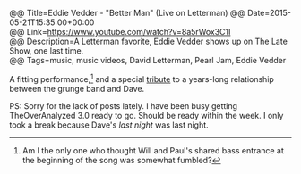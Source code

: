 @@ Title=Eddie Vedder - "Better Man" (Live on Letterman)
@@ Date=2015-05-21T15:35:00+00:00  
@@ Link=https://www.youtube.com/watch?v=8a5rWox3C1I  
@@ Description=A Letterman favorite, Eddie Vedder shows up on The Late Show, one last time.  
@@ Tags=music, music videos, David Letterman, Pearl Jam, Eddie Vedder  

A fitting performance,[^am] and a special [tribute][fivehorizons] to a years-long relationship between the grunge band and Dave.

PS: Sorry for the lack of posts lately. I have been busy getting TheOverAnalyzed 3.0 ready to go. Should be ready within the week. I only took a break because Dave's *last night* was last night.

[^am]: Am I the only one who thought Will and Paul's shared bass entrance at the beginning of the song was somewhat fumbled?

[fivehorizons]: http://www.fivehorizons.com/tour/vg/dave.shtml
